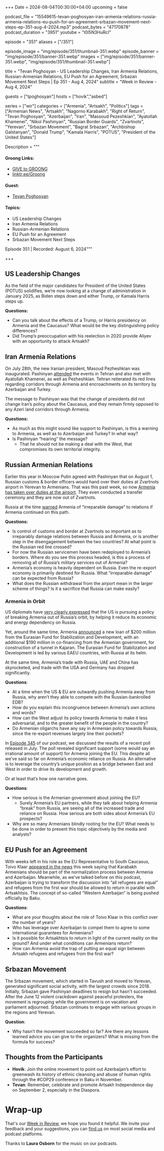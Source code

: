+++
Date = 2024-08-04T00:30:00+04:00
upcoming = false

podcast_file = "15549615-tevan-poghosyan-iran-armenia-relations-russia-armenia-relations-eu-push-for-an-agreement-srbazan-movement-next-steps-ep-351-aug-4-2024.mp3"
podcast_bytes = "47170878"
podcast_duration = "3951"
youtube = "l0l5N3HuRcI"

episode = "351"
aliases = ["/351"]

episode_image = "img/episode/351/thumbnail-351.webp"
episode_banner = "img/episode/351/banner-351.webp"
images = ["img/episode/351/banner-351.webp", "img/episode/351/thumbnail-351.webp"]

title = "Tevan Poghosyan - US Leadership Changes, Iran Armenia Relations, Russian-Armenian Relations, EU Push for an Agreement, Srbazan Movement Next Steps | Ep 351 - Aug 4, 2024"
subtitle = "Week in Review - Aug 4, 2024"

guests = ["tpoghosyan"]
hosts = ["hovik","asbed"]

series = ["wir"]
categories = ["Armenia", "Artsakh", "Politics"]
tags = ["Armenian News", "Artsakh", "Nagorno Karabakh", "Right of Return", "Tevan Poghosyan", "Azerbaijan", "Iran", "Massoud Pezeshkian", "Ayatollah Khamenei", "Nikol Pashinyan", "Russian Border Guards", "Zvartnots", "Yerevan", "Srbazan Movement", "Bagrat Srbazan", "Archbishop Galstanyan", "Donald Trump", "Kamala Harris", "POTUS", "President of the United States"]

Description = """

#### Groong Links:
* [GIVE to GROONG](https://podcasts.groong.org/donate)
* [linktr.ee/Groong](https://linktr.ee/groong)


#### Guest:
* [Tevan Poghosyan](/guest/tpoghosyan)

#### Topics:
* US Leadership Changes
* Iran Armenia Relations
* Russian-Armenian Relations
* EU Push for an Agreement
* Srbazan Movement Next Steps


Episode 351 | Recorded: August 6, 2024"""

+++

## US Leadership Changes

As the field of the major candidates for President of the United States (POTUS) solidifies, we’re now looking at a change of administration in January 2025, as Biden steps down and either Trump, or Kamala Harris steps up.

**Questions:**
* Can you talk about the effects of a Trump, or Harris presidency on Armenia and the Caucasus? What would be the key distinguishing policy differences?
* Did Trump’s preoccupation with his reelection in 2020 provide Aliyev with an opportunity to attack Artsakh?


## Iran Armenia Relations

On July 28th, the new Iranian president, Masoud Pezheshkian was inaugurated. Pashinyan [attended](https://www.azatutyun.am/a/33056549.html) the events in Tehran and also met with Ayatollah Khamenei, as well as Pezheshkian. Tehran reiterated its red lines regarding corridors through Armenia and encroachments on its territory by Azerbaijan  and Turkey.

The message to Pashinyan was that the change of presidents did not change Iran’s policy about the Caucasus, and they remain firmly opposed to any Azeri land corridors through Armenia.

**Questions:**
* As much as this might sound like support to Pashinyan, is this a warning to Armenia, as well as to Azerbaijan and Turkey? In what way?
* Is Pashinyan “hearing” the message?
    * That he should not be making a deal with the West, that compromises its own territorial integrity.


## Russian Armenian Relations

Earlier this year in Moscow     Putin agreed with Pashinyan that on August 1, Russian customs & border officers would hand over their duties at Zvartnots airport in Yerevan to Armenians. That was this past week, so now [Armenia has taken over duties at the airport](https://www.azatutyun.am/a/33058303.html). They even conducted a transfer ceremony and they are now out of Zvartnots.

Russia at the time [warned](https://www.azatutyun.am/a/32860300.html) Armenia of “irreparable damage” to relations if Armenia continued on this path.

**Questions:**
* Is control of customs and border at Zvartnots so important as to irreparably damage relations between Russia and Armenia, or is another step in the disengagement between the two countries? At what point is the Russian red line crossed?
* For now the Russian servicemen have been redeployed to Armenia’s borders. Where do you see this process headed, is this a process of removing all of Russia’s military services out of Armenia?
* Armenia’s economy is heavily dependent on Russia. Even the re-export economy is primarily destined for Russia. What “irreparable damage” can be expected from Russia?
* What does the Russian withdrawal from the airport mean in the larger scheme of things? Is it a sacrifice that Russia can make easily?


### Armenia in Orbit

US diplomats have [very clearly expressed](https://www.azatutyun.am/a/33058356.html) that the US is pursuing a policy of breaking Armenia out of Russia’s orbit, by helping it reduce its economic and energy dependency on Russia. 

Yet, around the same time, Armenia [announced](http://www.armbanks.am/en/2024/07/25/156165/) a new loan of $200 million from the Eurasian Fund for Stabilization and Development, with an additional $190 million in co-financing from the Armenian government, for construction of a tunnel in Kajaran. The Eurasian Fund for Stabilization and Development is led by various EAEU countries, with Russia at its helm.

At the same time, Armenia’s trade with Russia, UAE and China has skyrocketed, and trade with the USA and Germany has dropped significantly.

**Questions**:
* At a time when the US & EU are outwardly pushing Armenia away from Russia, why aren’t they able to compete with the Russian-bankrolled EDB?
* How do you explain this incongruence between Armenia’s own actions and words?
* How can the West adjust its policy towards Armenia to make it less adversarial, and to the greater benefit of the people in the country?
* Do Armenian oligarchs have any say in Armenian policy towards Russia, since the re-export revenues largely line their pockets?

In [Episode 345](https://podcasts.groong.org/345) of our podcast, we discussed the results of a recent poll released in July. The poll revealed significant support (some would say an irrational amount of support) for Armenia joining the EU. This despite all we’ve said so far on Armenia’s economic reliance on Russia. An alternative is to leverage the country’s unique position as a bridge between East and West in order to drive its development and growth. 

Or at least that’s how one narrative goes.

**Questions**:
* How serious is the Armenian government about joining the EU? 
    * Surely Armenia’s EU partners, while they talk about helping Armenia “break” from Russia, are seeing all of the increased trade and reliance on Russia. How serious are both sides about Armenia’s EU prospects?
* Why are so many Armenians blindly rooting for the EU? What needs to be done in order to present this topic objectively by the media and analysts?


## EU Push for an Agreement

With weeks left in his role as the EU Representative to South Caucasus, Toivo Klaar [appeared in the news](https://jam-news.net/toivo-klaar-on-the-south-caucasus-problems-and-conflicts/) this week saying that Karabakh Armenians should be part of the normalization process between Armenia and Azerbaijan. Meanwhile, as we’ve talked before on this podcast, Azerbaijan is trying to transform the discussion into “all refugees are equal” and refugees from the first war should be allowed to return in parallel with Artsakhtsis. The concept of so-called “Western Azerbaijan” is being pushed officially by Baku.

**Questions**:
* What are your thoughts about the role of Toivo Klaar in this conflict over the number of years?
* Who has leverage over Azerbaijan to compel them to agree to some international guarantees for Armenians?
* Is it possible for Artsakhtsis to return in light of the current reality on the ground? And under what conditions can Armenians return?
* How can Armenia avoid the trap of putting an equal sign between Artsakh refugees and refugees from the first war?


## Srbazan Movement

The Srbazan movement, which started in Tavush and moved to Yerevan, generated significant social activity, with the largest crowds since 2018. Initially, Srbazan gave Pashinyan deadlines to resign but hasn't succeeded. After the June 12 violent crackdown against peaceful protesters, the movement is regrouping while the government is on vacation and parliament adjourned. Srbazan continues to engage with various groups in the regions and Yerevan.

**Question**:
* Why hasn’t the movement succeeded so far? Are there any lessons learned advice you can give to the organizers? What is missing from the formula for success?


## Thoughts from the Participants
* **Hovik**: Join the online movement to point out Azerbaijan’s effort to greenwash its history of ethnic cleansing and abuse of human rights through the #COP29 conference in Baku in November. 
* **Tevan**: Remember, celebrate and promote Artsakh Independence day on September 2, especially in the Diaspora.


# Wrap-up

That's our [Week in Review](https://podcasts.groong.org/), we hope you found it helpful. We invite your feedback and your suggestions, you can [find us](https://linktr.ee/groong) on most social media and podcast platforms.

Thanks to __Laura Osborn__ for the music on our podcasts.
